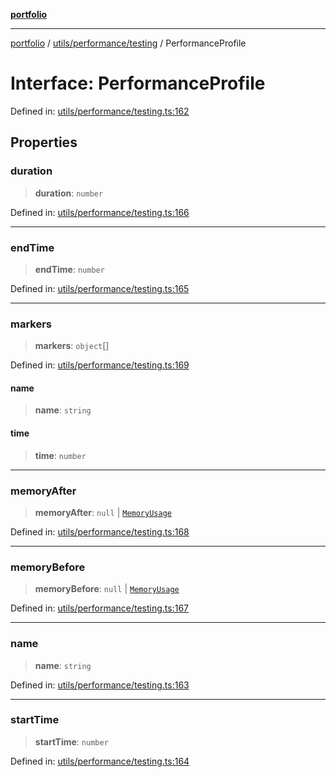 [**portfolio**](../../../../README.md)

***

[portfolio](../../../../modules.md) / [utils/performance/testing](../README.md) / PerformanceProfile

# Interface: PerformanceProfile

Defined in: [utils/performance/testing.ts:162](https://github.com/tnorlund/Portfolio/blob/ae7a6851a77a671f63bb0f82fc6050304af5543b/portfolio/utils/performance/testing.ts#L162)

## Properties

### duration

> **duration**: `number`

Defined in: [utils/performance/testing.ts:166](https://github.com/tnorlund/Portfolio/blob/ae7a6851a77a671f63bb0f82fc6050304af5543b/portfolio/utils/performance/testing.ts#L166)

***

### endTime

> **endTime**: `number`

Defined in: [utils/performance/testing.ts:165](https://github.com/tnorlund/Portfolio/blob/ae7a6851a77a671f63bb0f82fc6050304af5543b/portfolio/utils/performance/testing.ts#L165)

***

### markers

> **markers**: `object`[]

Defined in: [utils/performance/testing.ts:169](https://github.com/tnorlund/Portfolio/blob/ae7a6851a77a671f63bb0f82fc6050304af5543b/portfolio/utils/performance/testing.ts#L169)

#### name

> **name**: `string`

#### time

> **time**: `number`

***

### memoryAfter

> **memoryAfter**: `null` \| [`MemoryUsage`](MemoryUsage.md)

Defined in: [utils/performance/testing.ts:168](https://github.com/tnorlund/Portfolio/blob/ae7a6851a77a671f63bb0f82fc6050304af5543b/portfolio/utils/performance/testing.ts#L168)

***

### memoryBefore

> **memoryBefore**: `null` \| [`MemoryUsage`](MemoryUsage.md)

Defined in: [utils/performance/testing.ts:167](https://github.com/tnorlund/Portfolio/blob/ae7a6851a77a671f63bb0f82fc6050304af5543b/portfolio/utils/performance/testing.ts#L167)

***

### name

> **name**: `string`

Defined in: [utils/performance/testing.ts:163](https://github.com/tnorlund/Portfolio/blob/ae7a6851a77a671f63bb0f82fc6050304af5543b/portfolio/utils/performance/testing.ts#L163)

***

### startTime

> **startTime**: `number`

Defined in: [utils/performance/testing.ts:164](https://github.com/tnorlund/Portfolio/blob/ae7a6851a77a671f63bb0f82fc6050304af5543b/portfolio/utils/performance/testing.ts#L164)
